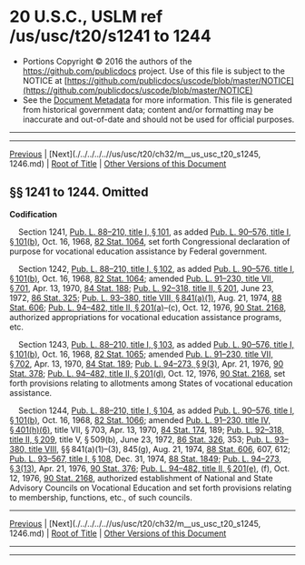 ---
---

# 20 U.S.C., USLM ref /us/usc/t20/s1241 to 1244

* Portions Copyright © 2016 the authors of the https://github.com/publicdocs project.
  Use of this file is subject to the NOTICE at [https://github.com/publicdocs/uscode/blob/master/NOTICE](https://github.com/publicdocs/uscode/blob/master/NOTICE)
* See the [Document Metadata](././../../../..//README.md) for more information.
  This file is generated from historical government data; content and/or formatting may be inaccurate and out-of-date and should not be used for official purposes.

----------
----------

[Previous](./../../../..//us/usc/t20/ch32/m__us_usc_t20_ch32.md) | [Next](./../../../..//us/usc/t20/ch32/m__us_usc_t20_s1245, 1246.md) | [Root of Title](./../../../../) | [Other Versions of this Document](https://publicdocs.github.io/go/links?ns=uslm&ref=%2Fus%2Fusc%2Ft20%2Fs1241+to+1244)

## §§ 1241 to 1244. Omitted

 __Codification__ 

    Section 1241, [Pub. L. 88–210, title I, § 101][/us/pl/88/210/s101], as added [Pub. L. 90–576, title I, § 101(b)][/us/pl/90/576/s101/b], Oct. 16, 1968, [82 Stat. 1064][/us/stat/82/1064], set forth Congressional declaration of purpose for vocational education assistance by Federal government.

    Section 1242, [Pub. L. 88–210, title I, § 102][/us/pl/88/210/s102], as added [Pub. L. 90–576, title I, § 101(b)][/us/pl/90/576/s101/b], Oct. 16, 1968, [82 Stat. 1064][/us/stat/82/1064]; amended [Pub. L. 91–230, title VII, § 701][/us/pl/91/230/s701], Apr. 13, 1970, [84 Stat. 188][/us/stat/84/188]; [Pub. L. 92–318, title II, § 201][/us/pl/92/318/s201], June 23, 1972, [86 Stat. 325][/us/stat/86/325]; [Pub. L. 93–380, title VIII, § 841(a)(1)][/us/pl/93/380/s841/a/1], Aug. 21, 1974, [88 Stat. 606][/us/stat/88/606]; [Pub. L. 94–482, title II, § 201(a)][/us/pl/94/482/s201/a]–(c), Oct. 12, 1976, [90 Stat. 2168][/us/stat/90/2168], authorized appropriations for vocational education assistance programs, etc.

    Section 1243, [Pub. L. 88–210, title I, § 103][/us/pl/88/210/s103], as added [Pub. L. 90–576, title I, § 101(b)][/us/pl/90/576/s101/b], Oct. 16, 1968, [82 Stat. 1065][/us/stat/82/1065]; amended [Pub. L. 91–230, title VII, § 702][/us/pl/91/230/s702], Apr. 13, 1970, [84 Stat. 189][/us/stat/84/189]; [Pub. L. 94–273, § 9(3)][/us/pl/94/273/s9/3], Apr. 21, 1976, [90 Stat. 378][/us/stat/90/378]; [Pub. L. 94–482, title II, § 201(d)][/us/pl/94/482/s201/d], Oct. 12, 1976, [90 Stat. 2168][/us/stat/90/2168], set forth provisions relating to allotments among States of vocational education assistance.

    Section 1244, [Pub. L. 88–210, title I, § 104][/us/pl/88/210/s104], as added [Pub. L. 90–576, title I, § 101(b)][/us/pl/90/576/s101/b], Oct. 16, 1968, [82 Stat. 1066][/us/stat/82/1066]; amended [Pub. L. 91–230, title IV, § 401(h)(6)][/us/pl/91/230/s401/h/6], title VII, § 703, Apr. 13, 1970, [84 Stat. 174][/us/stat/84/174], 189; [Pub. L. 92–318, title II, § 209][/us/pl/92/318/s209], title V, § 509(b), June 23, 1972, [86 Stat. 326][/us/stat/86/326], 353; [Pub. L. 93–380, title VIII][/us/pl/93/380], §§ 841(a)(1)–(3), 845(g), Aug. 21, 1974, [88 Stat. 606][/us/stat/88/606], 607, 612; [Pub. L. 93–567, title I, § 108][/us/pl/93/567/s108], Dec. 31, 1974, [88 Stat. 1849][/us/stat/88/1849]; [Pub. L. 94–273, § 3(13)][/us/pl/94/273/s3/13], Apr. 21, 1976, [90 Stat. 376][/us/stat/90/376]; [Pub. L. 94–482, title II, § 201(e)][/us/pl/94/482/s201/e], (f), Oct. 12, 1976, [90 Stat. 2168][/us/stat/90/2168], authorized establishment of National and State Advisory Councils on Vocational Education and set forth provisions relating to membership, functions, etc., of such councils.

----------

[Previous](./../../../..//us/usc/t20/ch32/m__us_usc_t20_ch32.md) | [Next](./../../../..//us/usc/t20/ch32/m__us_usc_t20_s1245, 1246.md) | [Root of Title](./../../../../) | [Other Versions of this Document](https://publicdocs.github.io/go/links?ns=uslm&ref=%2Fus%2Fusc%2Ft20%2Fs1241+to+1244)

----------
----------

[/us/pl/88/210/s101]: https://publicdocs.github.io/go/links?ns=uslm&ref=%2Fus%2Fpl%2F88%2F210%2Fs101
[/us/pl/90/576/s101/b]: https://publicdocs.github.io/go/links?ns=uslm&ref=%2Fus%2Fpl%2F90%2F576%2Fs101%2Fb
[/us/stat/82/1064]: https://publicdocs.github.io/go/links?ns=uslm&ref=%2Fus%2Fstat%2F82%2F1064
[/us/pl/88/210/s102]: https://publicdocs.github.io/go/links?ns=uslm&ref=%2Fus%2Fpl%2F88%2F210%2Fs102
[/us/pl/90/576/s101/b]: https://publicdocs.github.io/go/links?ns=uslm&ref=%2Fus%2Fpl%2F90%2F576%2Fs101%2Fb
[/us/stat/82/1064]: https://publicdocs.github.io/go/links?ns=uslm&ref=%2Fus%2Fstat%2F82%2F1064
[/us/pl/91/230/s701]: https://publicdocs.github.io/go/links?ns=uslm&ref=%2Fus%2Fpl%2F91%2F230%2Fs701
[/us/stat/84/188]: https://publicdocs.github.io/go/links?ns=uslm&ref=%2Fus%2Fstat%2F84%2F188
[/us/pl/92/318/s201]: https://publicdocs.github.io/go/links?ns=uslm&ref=%2Fus%2Fpl%2F92%2F318%2Fs201
[/us/stat/86/325]: https://publicdocs.github.io/go/links?ns=uslm&ref=%2Fus%2Fstat%2F86%2F325
[/us/pl/93/380/s841/a/1]: https://publicdocs.github.io/go/links?ns=uslm&ref=%2Fus%2Fpl%2F93%2F380%2Fs841%2Fa%2F1
[/us/stat/88/606]: https://publicdocs.github.io/go/links?ns=uslm&ref=%2Fus%2Fstat%2F88%2F606
[/us/pl/94/482/s201/a]: https://publicdocs.github.io/go/links?ns=uslm&ref=%2Fus%2Fpl%2F94%2F482%2Fs201%2Fa
[/us/stat/90/2168]: https://publicdocs.github.io/go/links?ns=uslm&ref=%2Fus%2Fstat%2F90%2F2168
[/us/pl/88/210/s103]: https://publicdocs.github.io/go/links?ns=uslm&ref=%2Fus%2Fpl%2F88%2F210%2Fs103
[/us/pl/90/576/s101/b]: https://publicdocs.github.io/go/links?ns=uslm&ref=%2Fus%2Fpl%2F90%2F576%2Fs101%2Fb
[/us/stat/82/1065]: https://publicdocs.github.io/go/links?ns=uslm&ref=%2Fus%2Fstat%2F82%2F1065
[/us/pl/91/230/s702]: https://publicdocs.github.io/go/links?ns=uslm&ref=%2Fus%2Fpl%2F91%2F230%2Fs702
[/us/stat/84/189]: https://publicdocs.github.io/go/links?ns=uslm&ref=%2Fus%2Fstat%2F84%2F189
[/us/pl/94/273/s9/3]: https://publicdocs.github.io/go/links?ns=uslm&ref=%2Fus%2Fpl%2F94%2F273%2Fs9%2F3
[/us/stat/90/378]: https://publicdocs.github.io/go/links?ns=uslm&ref=%2Fus%2Fstat%2F90%2F378
[/us/pl/94/482/s201/d]: https://publicdocs.github.io/go/links?ns=uslm&ref=%2Fus%2Fpl%2F94%2F482%2Fs201%2Fd
[/us/stat/90/2168]: https://publicdocs.github.io/go/links?ns=uslm&ref=%2Fus%2Fstat%2F90%2F2168
[/us/pl/88/210/s104]: https://publicdocs.github.io/go/links?ns=uslm&ref=%2Fus%2Fpl%2F88%2F210%2Fs104
[/us/pl/90/576/s101/b]: https://publicdocs.github.io/go/links?ns=uslm&ref=%2Fus%2Fpl%2F90%2F576%2Fs101%2Fb
[/us/stat/82/1066]: https://publicdocs.github.io/go/links?ns=uslm&ref=%2Fus%2Fstat%2F82%2F1066
[/us/pl/91/230/s401/h/6]: https://publicdocs.github.io/go/links?ns=uslm&ref=%2Fus%2Fpl%2F91%2F230%2Fs401%2Fh%2F6
[/us/stat/84/174]: https://publicdocs.github.io/go/links?ns=uslm&ref=%2Fus%2Fstat%2F84%2F174
[/us/pl/92/318/s209]: https://publicdocs.github.io/go/links?ns=uslm&ref=%2Fus%2Fpl%2F92%2F318%2Fs209
[/us/stat/86/326]: https://publicdocs.github.io/go/links?ns=uslm&ref=%2Fus%2Fstat%2F86%2F326
[/us/pl/93/380]: https://publicdocs.github.io/go/links?ns=uslm&ref=%2Fus%2Fpl%2F93%2F380
[/us/stat/88/606]: https://publicdocs.github.io/go/links?ns=uslm&ref=%2Fus%2Fstat%2F88%2F606
[/us/pl/93/567/s108]: https://publicdocs.github.io/go/links?ns=uslm&ref=%2Fus%2Fpl%2F93%2F567%2Fs108
[/us/stat/88/1849]: https://publicdocs.github.io/go/links?ns=uslm&ref=%2Fus%2Fstat%2F88%2F1849
[/us/pl/94/273/s3/13]: https://publicdocs.github.io/go/links?ns=uslm&ref=%2Fus%2Fpl%2F94%2F273%2Fs3%2F13
[/us/stat/90/376]: https://publicdocs.github.io/go/links?ns=uslm&ref=%2Fus%2Fstat%2F90%2F376
[/us/pl/94/482/s201/e]: https://publicdocs.github.io/go/links?ns=uslm&ref=%2Fus%2Fpl%2F94%2F482%2Fs201%2Fe
[/us/stat/90/2168]: https://publicdocs.github.io/go/links?ns=uslm&ref=%2Fus%2Fstat%2F90%2F2168


